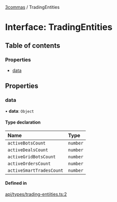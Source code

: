 [3commas](../README.md) / TradingEntities

# Interface: TradingEntities

## Table of contents

### Properties

- [data](TradingEntities.md#data)

## Properties

### data

• **data**: `Object`

#### Type declaration

| Name                     | Type     |
| :----------------------- | :------- |
| `activeBotsCount`        | `number` |
| `activeDealsCount`       | `number` |
| `activeGridBotsCount`    | `number` |
| `activeOrdersCount`      | `number` |
| `activeSmartTradesCount` | `number` |

#### Defined in

[api/types/trading-entiities.ts:2](https://github.com/ozum/3commas/blob/c644d07/src/api/types/trading-entiities.ts#L2)

